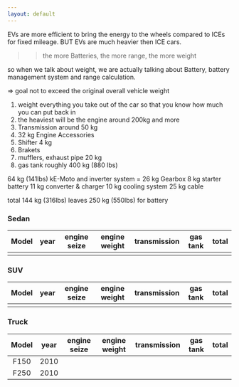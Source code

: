 ```yaml
---
layout: default
---
```


EVs are more efficient to bring the energy to the wheels compared to ICEs
for fixed mileage. 
BUT
EVs are much heavier then ICE cars.

>> the more Batteries, the more range, the more weight

so when we talk about weight, we are actually talking about 
Battery, battery management system and range calculation.

=> goal not to exceed the original overall vehicle weight

1. weight everything you take out of the car so that you know
how much you can put back in
2. the heaviest will be the engine around 200kg and more
3. Transmission around 50 kg
4. 32 kg Engine Accessories
5. Shifter 4 kg
6. Brakets
7. mufflers, exhaust pipe 20 kg
8. gas tank roughly 400 kg (880 lbs)

 64 kg (141lbs) kE-Moto and inverter system =
26 kg Gearbox
8 kg starter battery 
11 kg converter & charger
10 kg cooling system 
25 kg cable

total 144 kg (316lbs)
leaves 250 kg (550lbs) for battery

### Sedan

| Model | year | engine seize |  engine weight | transmission | gas tank | total | 
|:------:|:------:|:------:|:------:|:------:|:------:|:------:|
|  |  |  |  |  |  | |


### SUV

| Model | year | engine seize |  engine weight | transmission | gas tank | total | 
|:------:|:------:|:------:|:------:|:------:|:------:|:------:|
|  |  |  |  |  |  | |


### Truck

| Model | year | engine seize |  engine weight | transmission | gas tank | total | 
|:------:|:------:|:------:|:------:|:------:|:------:|:------:|
| F150 | 2010 |  |  |  |  | |
| F250 | 2010 |  |  |  |  | |

